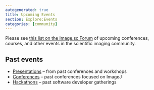 ```yaml
---
autogenerated: true
title: Upcoming Events
section: Explore:Events
categories: [community]
---
```


Please see [this list on the Image.sc Forum](https://forum.image.sc/t/upcoming-image-analysis-events/19912) of upcoming conferences, courses, and other events in the scientific imaging community.

## Past events

-   [Presentations](/learn/presentations) – from past conferences and workshops
-   [Conferences](/events/conferences) – past conferences focused on ImageJ
-   [Hackathons](/events/hackathons) – past software developer gatherings
